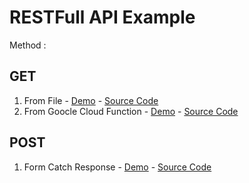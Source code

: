 # RESTFull API Example

Method :

## GET 
1. From File - [Demo](./get/fromfile/) - [Source Code](https://github.com/jscroot/examples/tree/main/api/get/fromfile)
2. From Goocle Cloud Function - [Demo](./get/fromgcf/) - [Source Code](https://github.com/jscroot/examples/tree/main/api/get/fromgcf)

## POST
1. Form Catch Response - [Demo](./post/) - [Source Code](https://github.com/jscroot/examples/tree/main/api/post)